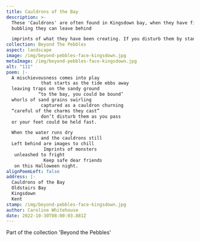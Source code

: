 ```yaml
---
title: Cauldrons of the Bay
description: >-
  These 'Cauldrons' are often found in Kingsdown bay, when they have finished
  bubbling they can leave behind

  imprints of what they have been creating. If you disturb them by standing in them your feet will sink into the sand. It is a bit of a shock when your foot suddenly disappears as you are walking along, a good tug usually releases it (albeit wet and slimy) and the cauldrons carry on with their conjuring. Whilst most of the time they are pretty harmless on Halloween they get a little bit mischievous.
collection: Beyond The Pebbles
aspect: landscape
image: /img/beyond-pebbles-face-kingsdown.jpg
metaImage: /img/beyond-pebbles-face-kingsdown.jpg
alt: "111"
poem: |-
  A mischievousness comes into play
             that starts as the tide ebbs away
  leaving traps on the sandy ground
            “to the bay, you could be bound’
  whorls of sand grains swirling 
             captured as a cauldron churning
  “careful of the charms they cast”
             don’t disturb them as you pass
  or your feet could be held fast.

  When the water runs dry 
             and the cauldrons still 
  Left behind are images to chill
              Imprints of monsters
   unleashed to fright
              Keep safe dear friends
   on this Halloween night.
alignPoemLeft: false
address: |-
  Cauldrons of the Bay
  Oldstairs Bay
  Kingsdown
  Kent
stamp: /img/beyond-pebbles-face-kingsdown.jpg
author: Caroline Whitehouse
date: 2022-10-30T08:00:03.881Z
---
```

Part of the collection 'Beyond the Pebbles'